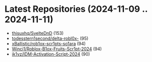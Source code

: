 # Latest Repositories (2024-11-09 .. 2024-11-11)

- [thisuxhq/SvelteDnD](https://github.com/thisuxhq/SvelteDnD) (153)
- [todesstern1second/delta-robl0x-](https://github.com/todesstern1second/delta-robl0x-) (95)
- [xBallistic/rob1ox-scr1pts-so1ara](https://github.com/xBallistic/rob1ox-scr1pts-so1ara) (94)
- [Winci1/Roblox-B1ox-Fruits-Scr1pt-2024](https://github.com/Winci1/Roblox-B1ox-Fruits-Scr1pt-2024) (94)
- [ik1vz/IDM-Activation-Script-2024](https://github.com/ik1vz/IDM-Activation-Script-2024) (90)
